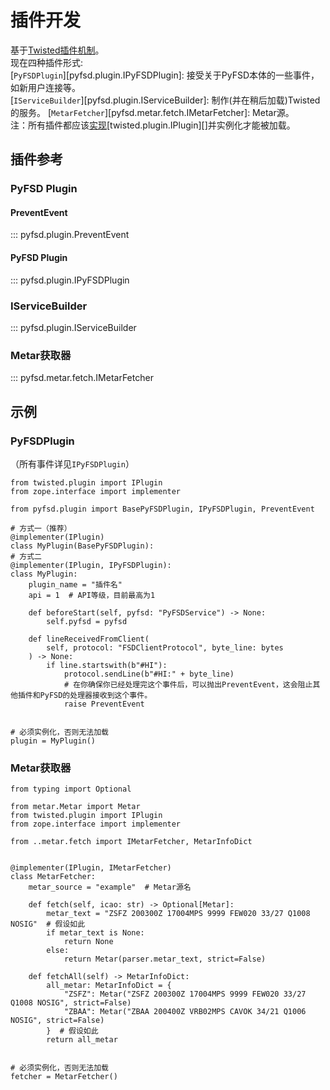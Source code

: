 # 插件开发
基于[Twisted插件机制](https://docs.twisted.org/en/stable/core/howto/plugin.html)。  
现在四种插件形式:  
[`PyFSDPlugin`][pyfsd.plugin.IPyFSDPlugin]: 接受关于PyFSD本体的一些事件，如新用户连接等。  
[`IServiceBuilder`][pyfsd.plugin.IServiceBuilder]: 制作(并在稍后加载)Twisted的服务。
[`MetarFetcher`][pyfsd.metar.fetch.IMetarFetcher]: Metar源。  
注：所有插件都应该[实现](https://zopeinterface.readthedocs.io/en/latest/README.html#declaring-implemented-interfaces)[twisted.plugin.IPlugin][]并实例化才能被加载。  
## 插件参考
### PyFSD Plugin
#### PreventEvent
::: pyfsd.plugin.PreventEvent
#### PyFSD Plugin
::: pyfsd.plugin.IPyFSDPlugin
### IServiceBuilder
::: pyfsd.plugin.IServiceBuilder
### Metar获取器
::: pyfsd.metar.fetch.IMetarFetcher
## 示例
### PyFSDPlugin
（所有事件详见`IPyFSDPlugin`）
```python3
from twisted.plugin import IPlugin
from zope.interface import implementer

from pyfsd.plugin import BasePyFSDPlugin, IPyFSDPlugin, PreventEvent

# 方式一（推荐）
@implementer(IPlugin)
class MyPlugin(BasePyFSDPlugin):
# 方式二
@implementer(IPlugin, IPyFSDPlugin):
class MyPlugin:
    plugin_name = "插件名"
    api = 1  # API等级，目前最高为1
    
    def beforeStart(self, pyfsd: "PyFSDService") -> None:
        self.pyfsd = pyfsd

    def lineReceivedFromClient(
        self, protocol: "FSDClientProtocol", byte_line: bytes
    ) -> None:
        if line.startswith(b"#HI"):
            protocol.sendLine(b"#HI:" + byte_line)
            # 在你确保你已经处理完这个事件后，可以抛出PreventEvent，这会阻止其他插件和PyFSD的处理器接收到这个事件。
            raise PreventEvent
            

# 必须实例化，否则无法加载
plugin = MyPlugin()
```
### Metar获取器
```python3
from typing import Optional

from metar.Metar import Metar
from twisted.plugin import IPlugin
from zope.interface import implementer

from ..metar.fetch import IMetarFetcher, MetarInfoDict


@implementer(IPlugin, IMetarFetcher)
class MetarFetcher:
    metar_source = "example"  # Metar源名

    def fetch(self, icao: str) -> Optional[Metar]:
        metar_text = "ZSFZ 200300Z 17004MPS 9999 FEW020 33/27 Q1008 NOSIG"  # 假设如此
        if metar_text is None:
            return None
        else:
            return Metar(parser.metar_text, strict=False)

    def fetchAll(self) -> MetarInfoDict:
        all_metar: MetarInfoDict = {
            "ZSFZ": Metar("ZSFZ 200300Z 17004MPS 9999 FEW020 33/27 Q1008 NOSIG", strict=False)
            "ZBAA": Metar("ZBAA 200400Z VRB02MPS CAVOK 34/21 Q1006 NOSIG", strict=False)
        }  # 假设如此
        return all_metar


# 必须实例化，否则无法加载
fetcher = MetarFetcher()
```
